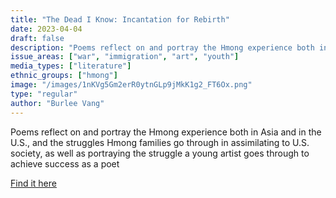 ```yaml
---
title: "The Dead I Know: Incantation for Rebirth"
date: 2023-04-04
draft: false
description: "Poems reflect on and portray the Hmong experience both in Asia and in the U.S., and the struggles Hmong families go through in assimilating to U.S. society, as well as portraying the struggle a young artist goes through to achieve success as a poet"
issue_areas: ["war", "immigration", "art", "youth"]
media_types: ["literature"]
ethnic_groups: ["hmong"]
image: "/images/1nKVg5Gm2erR0ytnGLp9jMkK1g2_FT6Ox.png"
type: "regular"
author: "Burlee Vang"
---
```


Poems reflect on and portray the Hmong experience both in Asia and in the U.S., and the struggles Hmong families go through in assimilating to U.S. society, as well as portraying the struggle a young artist goes through to achieve success as a poet

[Find it here](http://www.swanscythepress.com/excerpts/deadknow.html)
